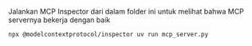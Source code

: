 Jalankan MCP Inspector dari dalam folder ini untuk melihat bahwa MCP servernya bekerja dengan baik

```bash
npx @modelcontextprotocol/inspector uv run mcp_server.py
```